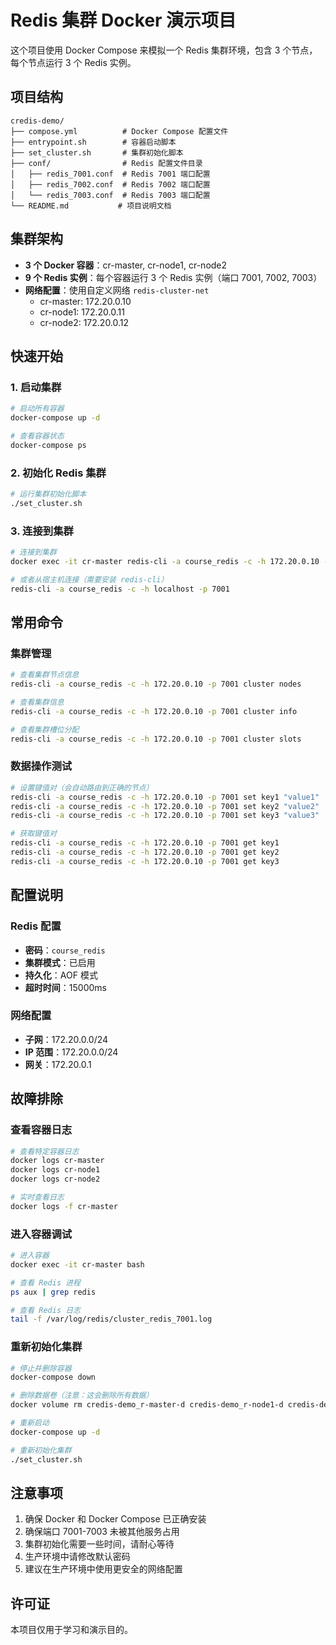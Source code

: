 # Redis 集群 Docker 演示项目

这个项目使用 Docker Compose 来模拟一个 Redis 集群环境，包含 3 个节点，每个节点运行 3 个 Redis 实例。

## 项目结构

```
credis-demo/
├── compose.yml          # Docker Compose 配置文件
├── entrypoint.sh        # 容器启动脚本
├── set_cluster.sh       # 集群初始化脚本
├── conf/                # Redis 配置文件目录
│   ├── redis_7001.conf  # Redis 7001 端口配置
│   ├── redis_7002.conf  # Redis 7002 端口配置
│   └── redis_7003.conf  # Redis 7003 端口配置
└── README.md           # 项目说明文档
```

## 集群架构

- **3 个 Docker 容器**：cr-master, cr-node1, cr-node2
- **9 个 Redis 实例**：每个容器运行 3 个 Redis 实例（端口 7001, 7002, 7003）
- **网络配置**：使用自定义网络 `redis-cluster-net`
  - cr-master: 172.20.0.10
  - cr-node1: 172.20.0.11
  - cr-node2: 172.20.0.12

## 快速开始

### 1. 启动集群

```bash
# 启动所有容器
docker-compose up -d

# 查看容器状态
docker-compose ps
```

### 2. 初始化 Redis 集群

```bash
# 运行集群初始化脚本
./set_cluster.sh
```

### 3. 连接到集群

```bash
# 连接到集群
docker exec -it cr-master redis-cli -a course_redis -c -h 172.20.0.10 -p 7001

# 或者从宿主机连接（需要安装 redis-cli）
redis-cli -a course_redis -c -h localhost -p 7001
```

## 常用命令

### 集群管理

```bash
# 查看集群节点信息
redis-cli -a course_redis -c -h 172.20.0.10 -p 7001 cluster nodes

# 查看集群信息
redis-cli -a course_redis -c -h 172.20.0.10 -p 7001 cluster info

# 查看集群槽位分配
redis-cli -a course_redis -c -h 172.20.0.10 -p 7001 cluster slots
```

### 数据操作测试

```bash
# 设置键值对（会自动路由到正确的节点）
redis-cli -a course_redis -c -h 172.20.0.10 -p 7001 set key1 "value1"
redis-cli -a course_redis -c -h 172.20.0.10 -p 7001 set key2 "value2"
redis-cli -a course_redis -c -h 172.20.0.10 -p 7001 set key3 "value3"

# 获取键值对
redis-cli -a course_redis -c -h 172.20.0.10 -p 7001 get key1
redis-cli -a course_redis -c -h 172.20.0.10 -p 7001 get key2
redis-cli -a course_redis -c -h 172.20.0.10 -p 7001 get key3
```

## 配置说明

### Redis 配置

- **密码**：`course_redis`
- **集群模式**：已启用
- **持久化**：AOF 模式
- **超时时间**：15000ms

### 网络配置

- **子网**：172.20.0.0/24
- **IP 范围**：172.20.0.0/24
- **网关**：172.20.0.1

## 故障排除

### 查看容器日志

```bash
# 查看特定容器日志
docker logs cr-master
docker logs cr-node1
docker logs cr-node2

# 实时查看日志
docker logs -f cr-master
```

### 进入容器调试

```bash
# 进入容器
docker exec -it cr-master bash

# 查看 Redis 进程
ps aux | grep redis

# 查看 Redis 日志
tail -f /var/log/redis/cluster_redis_7001.log
```

### 重新初始化集群

```bash
# 停止并删除容器
docker-compose down

# 删除数据卷（注意：这会删除所有数据）
docker volume rm credis-demo_r-master-d credis-demo_r-node1-d credis-demo_r-node2-d

# 重新启动
docker-compose up -d

# 重新初始化集群
./set_cluster.sh
```

## 注意事项

1. 确保 Docker 和 Docker Compose 已正确安装
2. 确保端口 7001-7003 未被其他服务占用
3. 集群初始化需要一些时间，请耐心等待
4. 生产环境中请修改默认密码
5. 建议在生产环境中使用更安全的网络配置

## 许可证

本项目仅用于学习和演示目的。